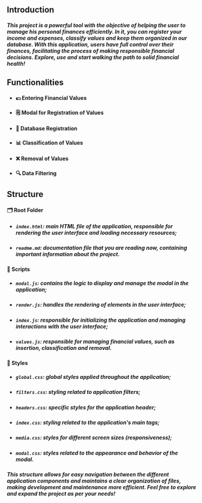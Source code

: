 ## Introduction

##### This project is a powerful tool with the objective of helping the user to manage his personal finances efficiently. In it, you can register your income and expenses, classify values and keep them organized in our database. With this application, users have full control over their finances, facilitating the process of making responsible financial decisions. Explore, use and start walking the path to solid financial health!

## Functionalities

- #### 💵 Entering Financial Values
- #### 🗒️ Modal for Registration of Values
- #### 💾 Database Registration
- #### 📊 Classification of Values
- #### ❌ Removal of Values
- #### 🔍 Data Filtering

## Structure

#### 🗂 Root Folder
- ##### `index.html`: main HTML file of the application, responsible for rendering the user interface and loading necessary resources;
- ##### `readme.md`: documentation file that you are reading now, containing important information about the project.

#### 📝 Scripts
- ##### `modal.js`: contains the logic to display and manage the modal in the application;
- ##### `render.js`: handles the rendering of elements in the user interface;
- ##### `index.js`: responsible for initializing the application and managing interactions with the user interface;
- ##### `values.js`: responsible for managing financial values, such as insertion, classification and removal.

#### 🎨 Styles
- ##### `global.css`: global styles applied throughout the application;
- ##### `filters.css`: styling related to application filters;
- ##### `headers.css`: specific styles for the application header;
- ##### `index.css`: styling related to the application's main tags;
- ##### `media.css`: styles for different screen sizes (responsiveness);
- ##### `modal.css`: styles related to the appearance and behavior of the modal.

##### This structure allows for easy navigation between the different application components and maintains a clear organization of files, making development and maintenance more efficient. Feel free to explore and expand the project as per your needs!
